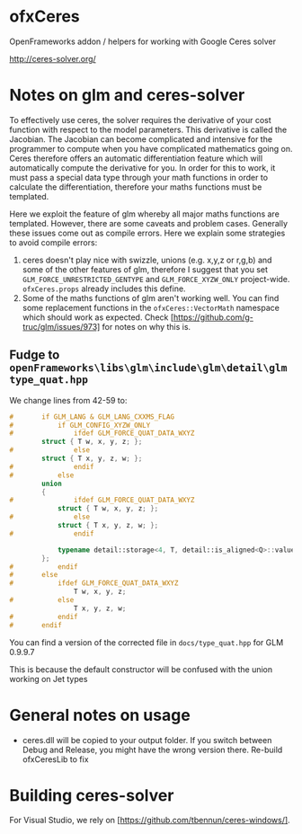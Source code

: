 # ofxCeres

OpenFrameworks addon / helpers for working with Google Ceres solver

http://ceres-solver.org/

# Notes on glm and ceres-solver

To effectively use ceres, the solver requires the derivative of your cost function with respect to the model parameters. This derivative is called the Jacobian. The Jacobian can become complicated and intensive for the programmer to compute when you have complicated mathematics going on. Ceres therefore offers an automatic differentiation feature which will automatically compute the derivative for you. In order for this to work, it must pass a special data type through your math functions in order to calculate the differentiation, therefore your maths functions must be templated.

Here we exploit the feature of glm whereby all major maths functions are templated. However, there are some caveats and problem cases. Generally these issues come out as compile errors. Here we explain some strategies to avoid compile errors:


1. ceres doesn't play nice with swizzle, unions (e.g. x,y,z or r,g,b) and some of the other features of glm, therefore I suggest that you set `GLM_FORCE_UNRESTRICTED_GENTYPE` and `GLM_FORCE_XYZW_ONLY` project-wide. `ofxCeres.props` already includes this define.
2. Some of the maths functions of glm aren't working well. You can find some replacement functions in the `ofxCeres::VectorMath` namespace which should work as expected. Check [https://github.com/g-truc/glm/issues/973] for notes on why this is.

## Fudge to `openFrameworks\libs\glm\include\glm\detail\glmtype_quat.hpp`

We change lines from 42-59 to:

```c++
#		if GLM_LANG & GLM_LANG_CXXMS_FLAG
#			if GLM_CONFIG_XYZW_ONLY
#				ifdef GLM_FORCE_QUAT_DATA_WXYZ
		struct { T w, x, y, z; };
#				else
		struct { T x, y, z, w; };
#				endif
#			else
		union
		{
#				ifdef GLM_FORCE_QUAT_DATA_WXYZ
			struct { T w, x, y, z; };
#				else
			struct { T x, y, z, w; };
#				endif

			typename detail::storage<4, T, detail::is_aligned<Q>::value>::type data;
		};
#			endif
#		else
#			ifdef GLM_FORCE_QUAT_DATA_WXYZ
				T w, x, y, z;
#			else
				T x, y, z, w;
#			endif
#		endif
```

You can find a version of the corrected file in `docs/type_quat.hpp` for GLM 0.9.9.7

This is because the default constructor will be confused with the union working on Jet types

# General notes on usage

* ceres.dll will be copied to your output folder. If you switch between Debug and Release, you might have the wrong version there. Re-build ofxCeresLib to fix


# Building ceres-solver

For Visual Studio, we rely on [https://github.com/tbennun/ceres-windows/].

